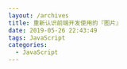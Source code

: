 ```yaml
---
layout: /archives
title: 重新认识前端开发使用的『图片』
date: 2019-05-26 22:43:49
tags: JavaScript
categories:
  - JavaScript
---
```

